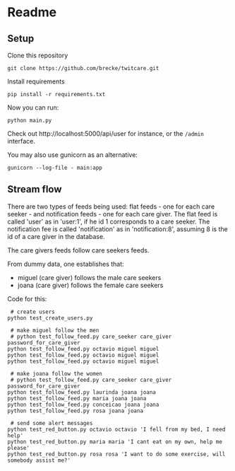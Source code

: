 # Readme

## Setup

Clone this repository

```
git clone https://github.com/brecke/twitcare.git
```

Install requirements

```
pip install -r requirements.txt
```

Now you can run:

```
python main.py
```

Check out http://localhost:5000/api/user for instance, or the ``/admin`` interface.

You may also use gunicorn as an alternative:

```
gunicorn --log-file - main:app
```

## Stream flow

There are two types of feeds being used: flat feeds - one for each care seeker - and notification feeds - one for each care giver.
The flat feed is called 'user' as in 'user:1', if he id 1 corresponds to a care seeker. The notification fee is called 'notification' as in 'notification:8', assuming 8 is the id of a care giver in the database.

The care givers feeds follow care seekers feeds. 

From dummy data, one establishes that:

- miguel (care giver) follows the male care seekers
- joana (care giver) follows the female care seekers

Code for this:

```
 # create users
python test_create_users.py

 # make miguel follow the men
 # python test_follow_feed.py care_seeker care_giver password_for_care_giver
python test_follow_feed.py octavio miguel miguel
python test_follow_feed.py octavio miguel miguel
python test_follow_feed.py octavio miguel miguel

 # make joana follow the women
 # python test_follow_feed.py care_seeker care_giver password_for_care_giver
python test_follow_feed.py laurinda joana joana
python test_follow_feed.py maria joana joana
python test_follow_feed.py conceicao joana joana
python test_follow_feed.py rosa joana joana

 # send some alert messages
python test_red_button.py octavio octavio 'I fell from my bed, I need help'
python test_red_button.py maria maria 'I cant eat on my own, help me please'
python test_red_button.py rosa rosa 'I want to do some exercise, will somebody assist me?'
```